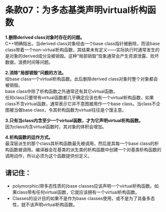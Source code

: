 # 条款07：为多态基类声明virtual析构函数

**1.删除derived class对象时存在的问题。**<br>
C++明确指出，当derived class对象经由一个base class指针被删除，而该base class带着一个non-virtual析构函数，其结果未有定义——实际执行时通常发生的是对象的derived成分没被销毁。这种“局部销毁”现象通常会产生资源泄露、败坏数据，浪费时间等问题。

**2.消除“局部销毁”问题的方法。**<br>
给base class一个virtual析构函数。此后删除derived class对象时整个对象都会被销毁。<br>
base class中除了析构函数之外通常还有其它virtual函数。<br>
任何class只要带有virtual函数都几乎确定应该也有一个virtual析构函数，如果class不含virtual函数，通常表示它并不意图被用作一个base class。当class不企图被当做base class，令其析构函数为virtual往往是个馊主意。

**3.只有当class内含至少一个virtual函数，才为它声明virtual析构函数。**<br>
因为class内含virtual函数时，其对象的体积会增加。

**4.析构函数的运作方式。**<br>
最深层派生的那个class其析构函数最先被调用，然后是其每一个base class的析构函数被调用。编译器会在基类的派生类的析构函数中创建一个对基类析构函数的调用动作，所以必须为这个函数提供份定义。

## 请记住：
* polymorphic(带多态性质的)base classes应该声明一个virtual析构函数。如果class带有任何virtual函数，它就应该拥有一个virtual析构函数。
* Classes的设计目的如果不是作为base classes使用，或不是为了具备多态性，就不该声明virtual析构函数。
